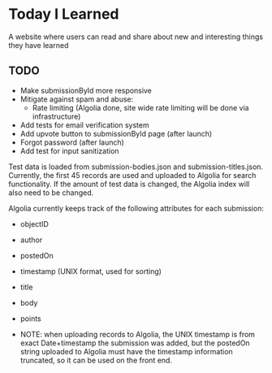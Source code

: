 # Today I Learned 
A website where users can read and share about new and
interesting things they have learned

## TODO
- Make submissionById more responsive
- Mitigate against spam and abuse:
    - Rate limiting (Algolia done, site wide rate limiting will be done via infrastructure)
- Add tests for email verification system
- Add upvote button to submissionById page (after launch)
- Forgot password (after launch)
- Add test for input sanitization

Test data is loaded from submission-bodies.json and submission-titles.json.
Currently, the first 45 records are used and uploaded to Algolia for search
functionality. If the amount of test data is changed, the Algolia index will
also need to be changed.

Algolia currently keeps track of the following attributes for each submission:
- objectID
- author
- postedOn
- timestamp (UNIX format, used for sorting)
- title
- body
- points
 

- NOTE: when uploading records to Algolia, the UNIX timestamp is from exact
  Date+timestamp the submission was added, but the postedOn string uploaded to
  Algolia must have the timestamp information truncated, so it can be used on
  the front end. 
